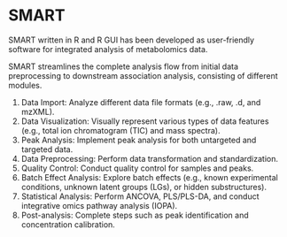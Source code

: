 # SMART
SMART written in R and R GUI has been developed as user-friendly software for integrated analysis of metabolomics data.

SMART streamlines the complete analysis flow from initial data preprocessing to downstream association analysis, consisting of different modules.
1.	Data Import: Analyze different data file formats (e.g., .raw, .d, and mzXML).
2.	Data Visualization: Visually represent various types of data features (e.g., total ion chromatogram (TIC) and mass spectra).
3.	Peak Analysis: Implement peak analysis for both untargeted and targeted data.
4.	Data Preprocessing: Perform data transformation and standardization.
5.	Quality Control: Conduct quality control for samples and peaks.
6.	Batch Effect Analysis: Explore batch effects (e.g., known experimental conditions, unknown latent groups (LGs), or hidden substructures).
7.	Statistical Analysis: Perform ANCOVA, PLS/PLS-DA, and conduct integrative omics pathway analysis (IOPA).
8.	Post-analysis: Complete steps such as peak identification and concentration calibration.
